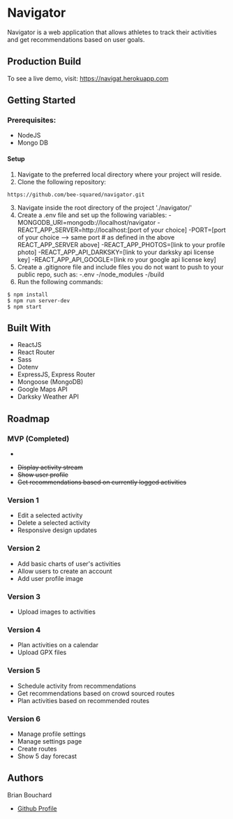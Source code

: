 # Navigator
Navigator is a web application that allows athletes to track their activities and get recommendations based on user goals.

## Production Build
To see a live demo, visit: https://navigat.herokuapp.com

## Getting Started
### Prerequisites:
- NodeJS
- Mongo DB

#### Setup
1. Navigate to the preferred local directory where your project will reside.
2. Clone the following repository:
```
https://github.com/bee-squared/navigator.git
```
3. Navigate inside the root directory of the project './navigator/'
4. Create a .env file and set up the following variables:
-MONGODB_URI=mongodb://localhost/navigator
-REACT_APP_SERVER=http://localhost:[port of your choice]
-PORT=[port of your choice --> same port # as defined in the above REACT_APP_SERVER above]
-REACT_APP_PHOTOS=[link to your profile photo]
-REACT_APP_API_DARKSKY=[link to your darksky api license key]
-REACT_APP_API_GOOGLE=[link ro your google api license key]
5. Create a .gitignore file and include files you do not want to push to your public repo, such as:
-.env
-/node_modules
-/build
6. Run the following commands:
```
$ npm install
$ npm run server-dev
$ npm start
```

## Built With
- ReactJS
- React Router
- Sass
- Dotenv
- ExpressJS, Express Router
- Mongoose (MongoDB)
- Google Maps API
- Darksky Weather API

## Roadmap
### MVP (Completed)
- ~~~Add new activities~~
- ~~Display activity stream~~
- ~~Show user profile~~
- ~~Get recommendations based on currently logged activities~~

### Version 1
- Edit a selected activity
- Delete a selected activity
- Responsive design updates

### Version 2
- Add basic charts of user's activities
- Allow users to create an account
- Add user profile image

### Version 3
- Upload images to activities

### Version 4
- Plan activities on a calendar
- Upload GPX files

### Version 5
- Schedule activity from recommendations
- Get recommendations based on crowd sourced routes
- Plan activities based on recommended routes

### Version 6
- Manage profile settings
- Manage settings page
- Create routes
- Show 5 day forecast

## Authors
Brian Bouchard
- [Github Profile](https://github.com/bee-squared)